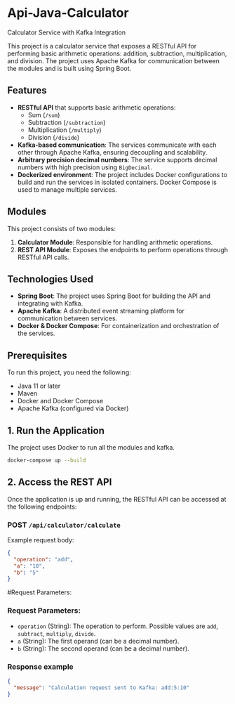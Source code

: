 # Api-Java-Calculator

Calculator Service with Kafka Integration

This project is a calculator service that exposes a RESTful API for performing basic arithmetic operations: addition, subtraction, multiplication, and division. The project uses Apache Kafka for communication between the modules and is built using Spring Boot.

## Features

- **RESTful API** that supports basic arithmetic operations:
  - Sum (`/sum`)
  - Subtraction (`/subtraction`)
  - Multiplication (`/multiply`)
  - Division (`/divide`)
- **Kafka-based communication**: The services communicate with each other through Apache Kafka, ensuring decoupling and scalability.
- **Arbitrary precision decimal numbers**: The service supports decimal numbers with high precision using `BigDecimal`.
- **Dockerized environment**: The project includes Docker configurations to build and run the services in isolated containers. Docker Compose is used to manage multiple services.

## Modules

This project consists of two modules:

1. **Calculator Module**: Responsible for handling arithmetic operations.
2. **REST API Module**: Exposes the endpoints to perform operations through RESTful API calls.

## Technologies Used

- **Spring Boot**: The project uses Spring Boot for building the API and integrating with Kafka.
- **Apache Kafka**: A distributed event streaming platform for communication between services.
- **Docker & Docker Compose**: For containerization and orchestration of the services.

## Prerequisites

To run this project, you need the following:

- Java 11 or later
- Maven
- Docker and Docker Compose
- Apache Kafka (configured via Docker)


## 1. Run the Application

The project uses Docker to run all the modules and kafka.

```bash
docker-compose up --build
```

## 2. Access the REST API

Once the application is up and running, the RESTful API can be accessed at the following endpoints:

### **POST `/api/calculator/calculate`**

Example request body:

```json
{
  "operation": "add",
  "a": "10",
  "b": "5"
}
```
#Request Parameters:

### Request Parameters:

- `operation` (String): The operation to perform. Possible values are `add`, `subtract`, `multiply`, `divide`.
- `a` (String): The first operand (can be a decimal number).
- `b` (String): The second operand (can be a decimal number).

### Response example

```json
{
  "message": "Calculation request sent to Kafka: add:5:10"
}
```



